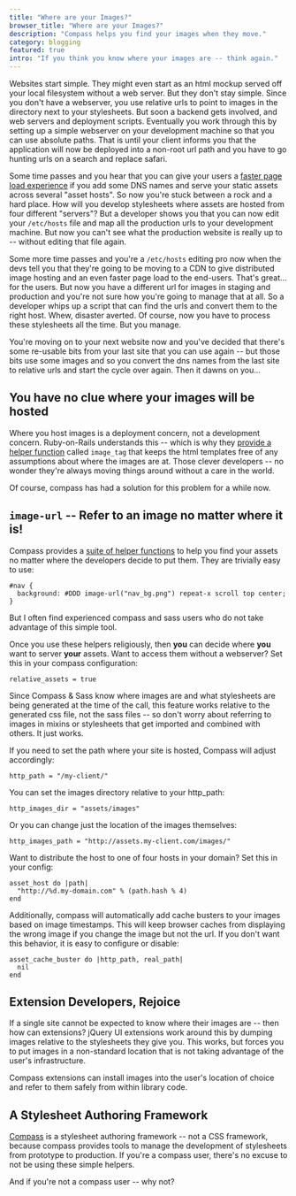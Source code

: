 ```yaml
---
title: "Where are your Images?"
browser_title: "Where are your Images?"
description: "Compass helps you find your images when they move."
category: blogging
featured: true
intro: "If you think you know where your images are -- think again."
---
```

Websites start simple. They might even start as an html mockup served off your local
filesystem without a web server. But they don't stay simple. Since you don't have a
webserver, you use relative urls to point to images in the directory next to your
stylesheets. But soon a backend gets involved, and web servers and deployment scripts.
Eventually you work through this by setting up a simple webserver on your development
machine so that you can use absolute paths. That is until your client informs you that
the application will now be deployed into a non-root url path and you have to go hunting
urls on a search and replace safari.

Some time passes and you hear that you can give your users a
[faster page load experience](http://www.die.net/musings/page_load_time/)
if you add some DNS names and serve your static assets across several
"asset hosts". So now you're stuck between a rock and a hard place. How will you
develop stylesheets where assets are hosted from four different "servers"?
But a developer shows you that you can now edit your `/etc/hosts` file and map
all the production urls to your development machine. But now you can't see
what the production website is really up to -- without editing that file again.

Some more time passes and you're a `/etc/hosts` editing pro now when the devs tell
you that they're going to be moving to a CDN to give distributed image hosting and
an even faster page load to the end-users. That's great... for the users. But now
you have a different url for images in staging and production and you're not sure
how you're going to manage that at all. So a developer whips up a script that can find
the urls and convert them to the right host. Whew, disaster averted. Of course, now
you have to process these stylesheets all the time. But you manage.

You're moving on to your next website now and you've decided that there's some re-usable
bits from your last site that you can use again -- but those bits use some images and
so you convert the dns names from the last site to relative urls and start the cycle over
again. Then it dawns on you...

## You have no clue where your images will be hosted

Where you host images is a deployment concern, not a development concern.
Ruby-on-Rails understands this -- which is why they [provide a helper function][rails]
called `image_tag` that keeps the html templates free of any assumptions about where
the images are at. Those clever developers -- no wonder they're always moving things
around without a care in the world.

Of course, compass has had a solution for this problem for a while now.

## `image-url` -- Refer to an image no matter where it is!

Compass provides a [suite of helper functions][url-helpers] to help you find your
assets no matter where the developers decide to put them. They are trivially easy to use:

    #nav {
      background: #DDD image-url("nav_bg.png") repeat-x scroll top center;
    }

But I often find experienced compass and sass users who do not take advantage
of this simple tool.

Once you use these helpers religiously, then **you** can decide where **you** want
to server **your** assets. Want to access them without a webserver? Set this in your
compass configuration:

    relative_assets = true

Since Compass & Sass know where images are and what stylesheets are being generated
at the time of the call, this feature works relative to the generated css file, not
the sass files -- so don't worry about referring to images in mixins or stylesheets
that get imported and combined with others. It just works.

If you need to set the path where your site is hosted, Compass will adjust accordingly:

    http_path = "/my-client/"

You can set the images directory relative to your http_path:

    http_images_dir = "assets/images"

Or you can change just the location of the images themselves:

    http_images_path = "http://assets.my-client.com/images/"

Want to distribute the host to one of four hosts in your domain? Set this in your config:

    asset_host do |path|
      "http://%d.my-domain.com" % (path.hash % 4)
    end

Additionally, compass will automatically add cache busters to your images based on image
timestamps. This will keep browser caches from displaying the wrong image if you change
the image but not the url. If you don't want this behavior, it is easy to configure
or disable:

    asset_cache_buster do |http_path, real_path|
      nil
    end

## Extension Developers, Rejoice

If a single site cannot be expected to know where their images are -- then how can
extensions? jQuery UI extensions work around this by dumping images relative to the
stylesheets they give you. This works, but forces you to put images in a non-standard
location that is not taking advantage of the user's infrastructure.

Compass extensions can install images into the user's location of choice and refer
to them safely from within library code.

## A Stylesheet Authoring Framework

[Compass][compass] is a stylesheet authoring framework -- not a CSS framework,
because compass provides tools to manage the development of stylesheets from
prototype to production. If you're a compass user, there's no excuse to not be
using these simple helpers.

And if you're not a compass user -- why not? 

[rails]: http://api.rubyonrails.org/classes/ActionView/Helpers/AssetTagHelper.html
[url-helpers]: http://compass-style.org/docs/reference/compass/helpers/urls/
[compass]: http://compass-style.org/